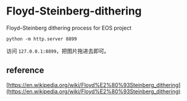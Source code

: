 # Floyd-Steinberg-dithering

Floyd–Steinberg dithering process for EOS project

```shell
python -m http.server 8899
```

访问 `127.0.0.1:8899`，把图片拖进去即可。

## reference

[https://en.wikipedia.org/wiki/Floyd%E2%80%93Steinberg_dithering](https://en.wikipedia.org/wiki/Floyd%E2%80%93Steinberg_dithering)
